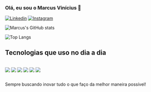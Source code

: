 
### Olá, eu sou o Marcus Vinícius 👋

[![Linkedin](https://img.shields.io/badge/LinkedIn-0077B5?style=for-the-badge&logo=linkedin&logoColor=white)](www.linkedin.com/in/marcus-viniciuslima)
[![Instagram](https://img.shields.io/badge/Instagram-E4405F?style=for-the-badge&logo=instagram&logoColor=white)](www.linkedin.com/in/marcus-viniciuslima)

![Marcus's GitHub stats](https://github-readme-stats.vercel.app/api?username=marcusvlld&show_icons=true&theme=radical)

![Top Langs](https://github-readme-stats.vercel.app/api/top-langs/?username=marcusvlld&hide_progress=true)

## Tecnologias que uso no dia a dia

<div style="display: inline_block"><br/>
    <img align="center" att="html5" src="https://img.shields.io/badge/HTML5-E34F26?style=for-the-badge&logo=html5&logoColor=white">
    <img align="center" att="html5" src="https://img.shields.io/badge/CSS3-1572B6?style=for-the-badge&logo=css3&logoColor=white">
     <img align="center" att="html5" src="https://img.shields.io/badge/JavaScript-F7DF1E?style=for-the-badge&logo=javascript&logoColor=black">
    <img align="center" att="html5" src="https://img.shields.io/badge/Node.js-43853D?style=for-the-badge&logo=node.js&logoColor=white">
     <img align="center" att="html5" src="https://img.shields.io/badge/PHP-777BB4?style=for-the-badge&logo=php&logoColor=white">
      <img align="center" att="html5" src="https://img.shields.io/badge/React-20232A?style=for-the-badge&logo=react&logoColor=61DAFB">  
</div><br/>

Sempre buscando inovar tudo o que faço da melhor maneira possível!


